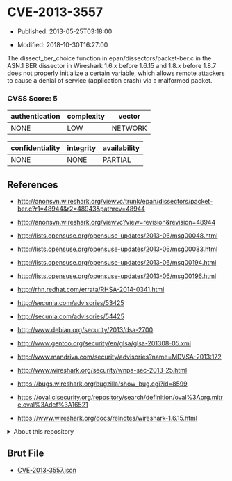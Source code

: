 # CVE-2013-3557

- Published: 2013-05-25T03:18:00

- Modified: 2018-10-30T16:27:00

The dissect_ber_choice function in epan/dissectors/packet-ber.c in the ASN.1 BER dissector in Wireshark 1.6.x before 1.6.15 and 1.8.x before 1.8.7 does not properly initialize a certain variable, which allows remote attackers to cause a denial of service (application crash) via a malformed packet.

### CVSS Score: **5**

| authentication | complexity | vector |
| --- | --- | --- |
| NONE | LOW | NETWORK |

| confidentiality | integrity | availability |
| --- | --- | --- |
| NONE | NONE | PARTIAL |

## References

* http://anonsvn.wireshark.org/viewvc/trunk/epan/dissectors/packet-ber.c?r1=48944&r2=48943&pathrev=48944

* http://anonsvn.wireshark.org/viewvc?view=revision&revision=48944

* http://lists.opensuse.org/opensuse-updates/2013-06/msg00048.html

* http://lists.opensuse.org/opensuse-updates/2013-06/msg00083.html

* http://lists.opensuse.org/opensuse-updates/2013-06/msg00194.html

* http://lists.opensuse.org/opensuse-updates/2013-06/msg00196.html

* http://rhn.redhat.com/errata/RHSA-2014-0341.html

* http://secunia.com/advisories/53425

* http://secunia.com/advisories/54425

* http://www.debian.org/security/2013/dsa-2700

* http://www.gentoo.org/security/en/glsa/glsa-201308-05.xml

* http://www.mandriva.com/security/advisories?name=MDVSA-2013:172

* http://www.wireshark.org/security/wnpa-sec-2013-25.html

* https://bugs.wireshark.org/bugzilla/show_bug.cgi?id=8599

* https://oval.cisecurity.org/repository/search/definition/oval%3Aorg.mitre.oval%3Adef%3A16521

* https://www.wireshark.org/docs/relnotes/wireshark-1.6.15.html

<details>
<summary>About this repository</summary> 

  This repository is part of the project [Live Hack CVE](https://github.com/Live-Hack-CVE). Main website can be found [www.live-hack.org](https://www.live-hack.org) 
  
  Made by [Sn0wAlice](https://github.com/Sn0wAlice) for the people that care about security and need to have a feed of the latest CVEs. Hope you enjoy it, don't forget to star the repo and follow me on [Twitter](https://twitter.com/Sn0wAlice) and [Github](https://github.com/Sn0wAlice). And that is my [personnal website](https://www.alice-snow.me/)

  - [Home Page](https://github.com/Live-Hack-CVE)
  - [Framework](https://github.com/Live-Hack-CVE/cve-framework)
  - [CVE database](https://github.com/Live-Hack-CVE/full_database)
  - [Changelog](https://github.com/Live-Hack-CVE/Changelog)
</details>

## Brut File

* [CVE-2013-3557.json](https://raw.githubusercontent.com/Live-Hack-CVE/full_database/main/cves/2013/CVE-2013-3557.json)

